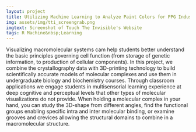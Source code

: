 ```yaml
---
layout: project
title: Utilizing Machine Learning to Analyze Paint Colors for PPG Industries
img: assets/img/tti_screengrab.png
imgtext: Screenshot of Touch The Invisible's Website
tags: R Machine&nbsp;Learning
---
```

Visualizing macromolecular systems cam help students better understand the basic principles governing cell function (from storage of genetic information, to production of cellular components). In this project, we combine the crystallography data with 3D-printing technology to build scientifically accurate models of molecular complexes and use them in undergraduate biology and biochemistry courses. Through classroom applications we engage students in multisensorial learning experience at deep cognitive and perceptual levels that other types of molecular visualizations do not provide. When holding a molecular complex in your hand, you can study the 3D-shape from different angles, find the functional groups enabling specific intra and inter molecular binding, or examine grooves and crevices allowing the structural domains to combine in a macromolecular structure.